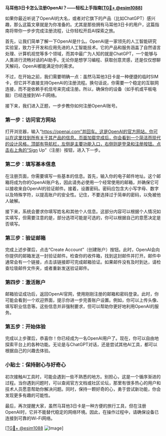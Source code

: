 **马耳他3日卡怎么注册OpenAI？——轻松上手指南[[TG💪+ @esim1088](https://t.me/s/esim1088)]**

如果你最近听说了OpenAI的大名，或者对它旗下的产品（比如ChatGPT）感兴趣，那么这篇文章就是为你准备的。尤其是那些拥有马耳他3日卡的用户，这篇指南将带你一步步完成注册流程，让你轻松开启AI探索之旅。

首先，让我们简单了解一下OpenAI是什么。OpenAI是一家领先的人工智能研究实验室，致力于开发和应用先进的人工智能技术。它的产品和服务涵盖了自然语言处理、计算机视觉等多个领域，而其中最广为人知的就是ChatGPT，一个能够与人类进行流畅对话的AI助手。无论你是想学习编程、获取创意灵感，还是仅仅想聊天解闷，OpenAI都能满足你的需求。

不过，在开始之前，我们需要明确一点：虽然马耳他3日卡是一种便捷的临时SIM卡，但它并不直接支持OpenAI的注册流程。换句话说，你需要一个稳定的互联网连接，而不是依赖手机信号来完成注册。所以，确保你的设备（如手机或平板电脑）已经连接到Wi-Fi网络。

接下来，我们进入正题，一步步教你如何注册OpenAI账号。

### 第一步：访问官方网站

打开浏览器，输入“https://openai.com”并回车。这是OpenAI的官方网站，你可以在这里找到所有关于其产品的信息。页面加载完成后，你会看到一个简洁而现代的设计风格，顶部有导航栏，左侧是主要功能入口，右侧则是登录和注册按钮。点击右上角的“Sign Up”（注册）按钮，进入下一步。

### 第二步：填写基本信息

在注册页面，你需要填写一些基本的信息。首先，输入你的电子邮件地址。这个邮箱将成为你的OpenAI账户名，因此请务必使用一个经常使用的邮箱，并确保它可以接收来自OpenAI的验证邮件。接着，设置密码。密码应包含大小写字母、数字以及特殊字符，以提高账户的安全性。记住，不要选择过于简单的密码，以免被他人破解。

接下来，系统会要求你填写姓名和其他个人信息。这部分内容可以根据个人情况如实填写，但需要注意的是，部分选项可能是可选的，你可以根据自己的意愿决定是否填写。

### 第三步：验证邮箱

完成上述步骤后，点击“Create Account”（创建账户）按钮。此时，OpenAI会向你提供的邮箱发送一封验证邮件。检查你的收件箱，找到这封邮件并打开。邮件中通常会有一个链接，点击该链接即可完成邮箱验证。如果邮件没有及时到达，请检查垃圾邮件文件夹，或者重新发送验证邮件。

### 第四步：激活账户

邮箱验证成功后，返回OpenAI官网，使用刚刚注册的邮箱和密码登录。此时，你可能会看到一个欢迎界面，提示你进一步完善账户设置。例如，你可以上传头像、填写职业信息等。这些信息并非强制要求，但可以帮助你更好地利用OpenAI的服务。

### 第五步：开始体验

完成以上步骤后，恭喜你！你已经成为一名OpenAI用户了。现在，你可以自由地探索平台上的各种功能。无论是与ChatGPT对话，还是尝试其他AI工具，都可以根据自己的兴趣去体验。

### 小贴士：保持耐心与好奇心

初次接触AI工具时，可能会遇到一些不熟悉的地方。别担心，这是一个循序渐进的过程。当你遇到问题时，可以查阅官方文档或社区论坛，那里有很多热心的用户和技术人员愿意帮助你解决问题。同时，保持一颗好奇的心，勇于尝试新功能，你会发现更多有趣的可能性。

最后，再次提醒大家，虽然马耳他3日卡是一种方便的旅行工具，但在注册OpenAI时，它并不能替代稳定的网络环境。因此，在操作过程中，请确保设备已连接到可靠的Wi-Fi网络。

[[TG💪+ @esim1088](https://t.me/s/esim1088) ![Image](https://i.postimg.cc/4NQfJmqS/Snipaste-2025-05-13-00-14-12.png)]
